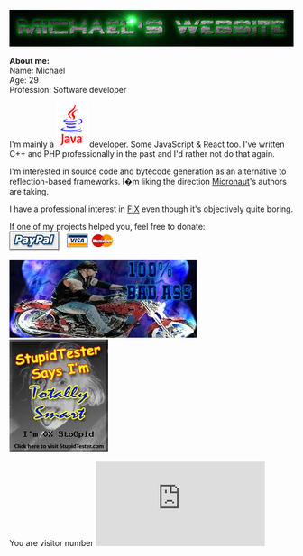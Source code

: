 ![Michael's website](https://github.com/michaelboyles/michaelboyles/blob/master/images/banner.png?raw=true)

**About me:**<br/>
Name: Michael<br/>
Age: 29<br/>
Profession: Software developer

I'm mainly a ![java](https://raw.githubusercontent.com/michaelboyles/michaelboyles/master/images/java.gif) developer. Some
JavaScript & React too. I've written C++ and PHP professionally in the past and I'd rather not do that again.

I'm interested in source code and bytecode generation as an alternative to reflection-based frameworks. I�m liking
the direction [Micronaut](https://micronaut.io/)'s authors are taking.
                                                                                                           
I have a professional interest in [FIX](https://en.wikipedia.org/wiki/Financial_Information_eXchange) even though it's
objectively quite boring.

If one of my projects helped you, feel free to donate: [![donate](https://github.com/michaelboyles/michaelboyles/blob/master/images/donate.gif?raw=true)](https://en.wikipedia.org/wiki/Irony)

![undertaker](https://github.com/michaelboyles/michaelboyles/blob/master/images/undertaker.jpg?raw=true) [![stupid tester](https://github.com/michaelboyles/michaelboyles/blob/master/images/stupid.jpg?raw=true)](http://www.stupidtester.com/)

You are visitor number ![visitor](https://www.webfreecounter.com/hit.php?id=geefanna&nd=7&style=80)
